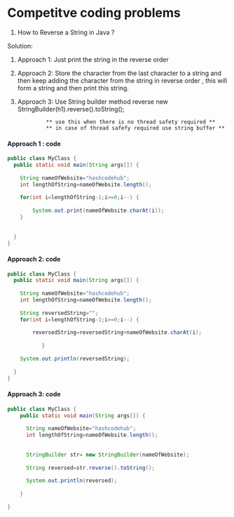 # Competitve coding problems


1. How to Reverse a String in Java ?

Solution:
1. Approach 1: Just print the string in the reverse order
2. Approach 2: Store the character from the last character to a string and then keep adding the character from the string
                in reverse order , this will form a string and then print this string.
                
3. Approach 3: Use String builder method reverse
                new StringBuilder(h1).reverse().toString();
                
                ** use this when there is no thread safety required **
                ** in case of thread safefy required use string buffer **
  
  
  #### Approach 1 : code
  
  ```java
  public class MyClass {
    public static void main(String args[]) {
      
      String nameOfWebsite="hashcodehub";
      int lengthOfString=nameOfWebsite.length();
      
      for(int i=lengthOfString-1;i>=0;i--) {
          
          System.out.print(nameOfWebsite.charAt(i));
      }
      
      
    }
}
  
  
  ```
  
  
  #### Approach 2: code 
  
  ```java
  public class MyClass {
    public static void main(String args[]) {
      
      String nameOfWebsite="hashcodehub";
      int lengthOfString=nameOfWebsite.length();
      
      String reversedString="";
      for(int i=lengthOfString-1;i>=0;i--) {
          
          reversedString=reversedString+nameOfWebsite.charAt(i);
          
             }
      
      System.out.println(reversedString);
      
    }
}
```

#### Approach 3: code

```java
public class MyClass {
    public static void main(String args[]) {
      
      String nameOfWebsite="hashcodehub";
      int lengthOfString=nameOfWebsite.length();
      
      
      StringBuilder str= new StringBuilder(nameOfWebsite);
      
      String reversed=str.reverse().toString();
      
      System.out.println(reversed);
      
    }
     
}

```

